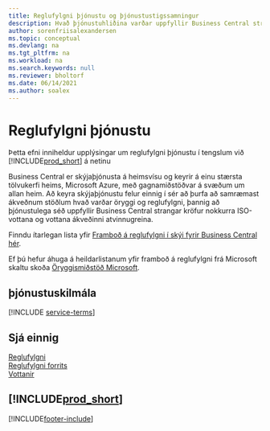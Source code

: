 ```yaml
---
title: Reglufylgni þjónustu og þjónustustigssamningur
description: Hvað þjónustuhliðina varðar uppfyllir Business Central strangar kröfur og reglufylgni við þjónustustigssamninga í ýmsum ISO-vottunum og vottunum sem tengjast atvinnugreininni.
author: sorenfriisalexandersen
ms.topic: conceptual
ms.devlang: na
ms.tgt_pltfrm: na
ms.workload: na
ms.search.keywords: null
ms.reviewer: bholtorf
ms.date: 06/14/2021
ms.author: soalex
---
```

# <a name="service-compliance"></a>Reglufylgni þjónustu

Þetta efni inniheldur upplýsingar um reglufylgni þjónustu í tengslum við [!INCLUDE[prod_short](../includes/prod_short.md)] á netinu  

Business Central er skýjaþjónusta á heimsvísu og keyrir á einu stærsta tölvukerfi heims, Microsoft Azure, með gagnamiðstöðvar á svæðum um allan heim. Að keyra skýjaþjónustu felur einnig í sér að þurfa að samræmast ákveðnum stöðlum hvað varðar öryggi og reglufylgni, þannig að þjónustulega séð uppfyllir Business Central strangar kröfur nokkurra ISO-vottana og vottana ákveðinni atvinnugreina.

Finndu ítarlegan lista yfir [Framboð á reglufylgni í skýi fyrir Business Central hér](https://aka.ms/d365-compliance-list).

Ef þú hefur áhuga á heildarlistanum yfir framboð á reglufylgni frá Microsoft skaltu skoða [Öryggismiðstöð Microsoft](https://www.microsoft.com/trustcenter/compliance/complianceofferings).

## <a name="service-terms"></a>þjónustuskilmála

[!INCLUDE [service-terms](../includes/service-terms.md)]

## <a name="see-also"></a>Sjá einnig

[Reglufylgni](compliance-overview.md)  
[Reglufylgni forrits](compliance-application-compliance.md)  
[Vottanir](compliance-certifications.md)  

## [!INCLUDE[prod_short](../includes/free_trial_md.md)]  


[!INCLUDE[footer-include](../includes/footer-banner.md)]
